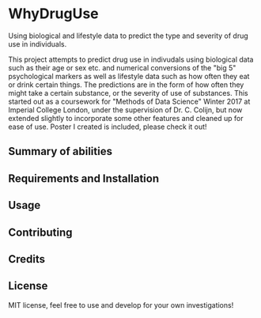# WhyDrugUse
Using biological and lifestyle data to predict the type and severity of drug use in individuals.

This project attempts to predict drug use in indivudals using biological data such as their age or sex etc. and numerical conversions of the "big 5" psychological markers as well as lifestyle data such as how often they eat or drink certain things. The predictions are in the form of how often they might take a certain substance, or the severity of use of substances. This started out as a coursework for "Methods of Data Science" Winter 2017 at Imperial College London, under the supervision of Dr. C. Colijn, but now extended slightly to incorporate some other features and cleaned up for ease of use. Poster I created is included, please check it out!

## Summary of abilities


## Requirements and Installation

## Usage

## Contributing

## Credits

## License
MIT license, feel free to use and develop for your own investigations!
